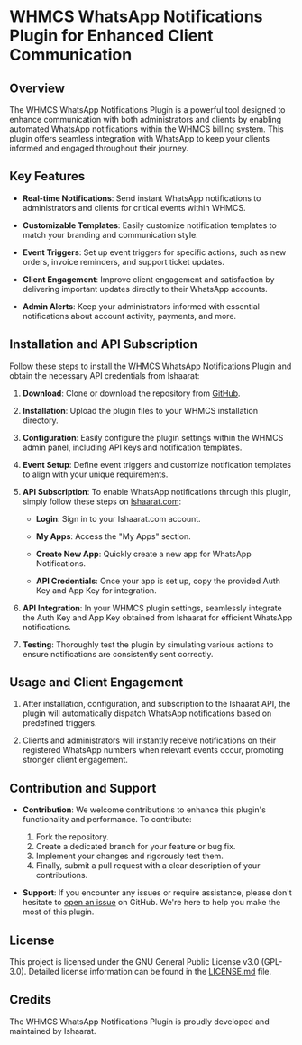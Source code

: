 # WHMCS WhatsApp Notifications Plugin for Enhanced Client Communication

## Overview

The WHMCS WhatsApp Notifications Plugin is a powerful tool designed to enhance communication with both administrators and clients by enabling automated WhatsApp notifications within the WHMCS billing system. This plugin offers seamless integration with WhatsApp to keep your clients informed and engaged throughout their journey.

## Key Features

- **Real-time Notifications**: Send instant WhatsApp notifications to administrators and clients for critical events within WHMCS.

- **Customizable Templates**: Easily customize notification templates to match your branding and communication style.

- **Event Triggers**: Set up event triggers for specific actions, such as new orders, invoice reminders, and support ticket updates.

- **Client Engagement**: Improve client engagement and satisfaction by delivering important updates directly to their WhatsApp accounts.

- **Admin Alerts**: Keep your administrators informed with essential notifications about account activity, payments, and more.

## Installation and API Subscription

Follow these steps to install the WHMCS WhatsApp Notifications Plugin and obtain the necessary API credentials from Ishaarat:

1. **Download**: Clone or download the repository from [GitHub](https://github.com/ishaarat/whmcs-ishaarat).

2. **Installation**: Upload the plugin files to your WHMCS installation directory.

3. **Configuration**: Easily configure the plugin settings within the WHMCS admin panel, including API keys and notification templates.

4. **Event Setup**: Define event triggers and customize notification templates to align with your unique requirements.

5. **API Subscription**: To enable WhatsApp notifications through this plugin, simply follow these steps on [Ishaarat.com](https://www.ishaarat.com):

   - **Login**: Sign in to your Ishaarat.com account.

   - **My Apps**: Access the "My Apps" section.

   - **Create New App**: Quickly create a new app for WhatsApp Notifications.

   - **API Credentials**: Once your app is set up, copy the provided Auth Key and App Key for integration.

6. **API Integration**: In your WHMCS plugin settings, seamlessly integrate the Auth Key and App Key obtained from Ishaarat for efficient WhatsApp notifications.

7. **Testing**: Thoroughly test the plugin by simulating various actions to ensure notifications are consistently sent correctly.

## Usage and Client Engagement

1. After installation, configuration, and subscription to the Ishaarat API, the plugin will automatically dispatch WhatsApp notifications based on predefined triggers.

2. Clients and administrators will instantly receive notifications on their registered WhatsApp numbers when relevant events occur, promoting stronger client engagement.

## Contribution and Support

- **Contribution**: We welcome contributions to enhance this plugin's functionality and performance. To contribute:

   1. Fork the repository.
   2. Create a dedicated branch for your feature or bug fix.
   3. Implement your changes and rigorously test them.
   4. Finally, submit a pull request with a clear description of your contributions.

- **Support**: If you encounter any issues or require assistance, please don't hesitate to [open an issue](https://github.com/ishaarat/whmcs-ishaarat/issues) on GitHub. We're here to help you make the most of this plugin.

## License

This project is licensed under the GNU General Public License v3.0 (GPL-3.0). Detailed license information can be found in the [LICENSE.md](LICENSE.md) file.

## Credits

The WHMCS WhatsApp Notifications Plugin is proudly developed and maintained by Ishaarat.
